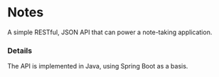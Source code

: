 # Notes

A simple RESTful, JSON API that can power a note-taking application.

### Details

The API is implemented in Java, using Spring Boot as a basis. 